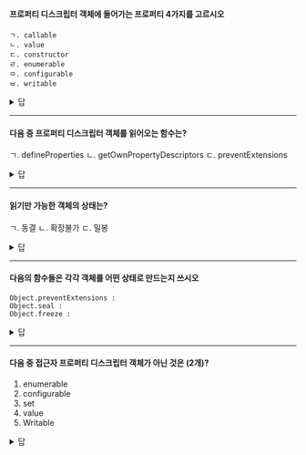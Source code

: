 
#### 프로퍼티 디스크립터 객체에 들어가는 프로퍼티 4가지를 고르시오

```
ㄱ. callable
ㄴ. value
ㄷ. constructor
ㄹ. enumerable
ㅁ. configurable
ㅂ. writable
```

<details><summary>답</summary>
ㄴ, ㄹ, ㅁ, ㅂ
</details>

---

#### 다음 중 프로퍼티 디스크립터 객체를 읽어오는 함수는?

ㄱ. defineProperties
ㄴ. getOwnPropertyDescriptors
ㄷ. preventExtensions

<details><summary>답</summary>
ㄴ (getOwnPropertyDescriptor는 프로퍼티 1개에 대한 디스크립터 객체를, s를 붙이면 객체가 갖고 있는 모든 프로퍼티에 대한 디스크립터 객체를 반환)
</details>

---

#### 읽기만 가능한 객체의 상태는?

ㄱ. 동결
ㄴ. 확장불가
ㄷ. 밀봉

<details><summary>답</summary>
ㄱ 동결. 밀봉은 읽기 쓰기. 확장불가는 프로퍼티 추가만 불가
</details>


---

#### 다음의 함수들은 각각 객체를 어떤 상태로 만드는지 쓰시오

```
Object.preventExtensions :
Object.seal :
Object.freeze :
```

<details><summary>답</summary>
Object.preventExtensions : 확장 불가 <br/>
Object.seal : 밀봉 <br/>
Object.freeze : 동결
</details>

---

#### 다음 중 접근자 프로퍼티 디스크립터 객체가 아닌 것은 (2개)?
1. enumerable
2. configurable
3. set
4. value
5. Writable

<details><summary>답</summary>
4,5 <br/>

데이터 프로퍼티 디스크립터 객체 : enumerable, configurable, value, writable<br/>
접근자 프로퍼티 디스크립터 객체 : enumerable, configurable, get, set


</details>


